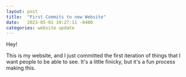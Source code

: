 ```yaml
---
layout: post
title:  "First Commits to new Website"
date:   2023-05-01 19:27:11 -0400
categories: website update
---
```


Hey!

This is my website, and I just committed the first iteration of things that I want people to be able to see. It's a little finicky, but it's a fun process making this. 